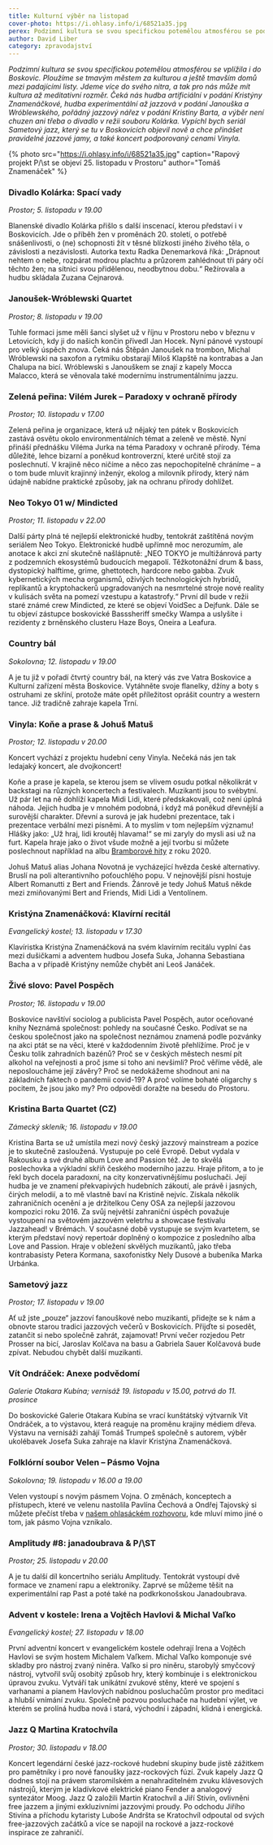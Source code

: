 ```yaml
---
title: Kulturní výběr na listopad
cover-photo: https://i.ohlasy.info/i/68521a35.jpg
perex: Podzimní kultura se svou specifickou potemělou atmosférou se podle David Libera vplížila i do Boskovic. A proto připravil svůj další kulturní výběr.
author: David Liber
category: zpravodajství
---
```


*Podzimní kultura se svou specifickou potemělou atmosférou se vplížila i do Boskovic. Ploužíme se tmavým městem za kulturou a ještě tmavším domů mezi padajícími listy. Jdeme více do svého nitra, a tak pro nás může mít kultura až meditativní rozměr. Čeká nás hudba artificiální v podání Kristýny Znamenáčkové, hudba experimentální až jazzová v podání Janouška a Wróblewského, pořádný jazzový nářez v podání Kristiny Barta, a výběr není chuzen ani třeba o divadlo v režii souboru Kolárka. Vypíchl bych seriál Sametový jazz, který se tu v Boskovicích objevil nově a chce přinášet pravidelné jazzové jamy, a také koncert podporovaný cenami Vinyla.*

{% photo src="https://i.ohlasy.info/i/68521a35.jpg" caption="Rapový projekt P/\st se objeví 25. listopadu v Prostoru" author="Tomáš Znamenáček" %}

### Divadlo Kolárka: Spací vady

*Prostor; 5. listopadu v 19.00*

Blanenské divadlo Kolárka přišlo s další inscenací, kterou představí i v Boskovicích. Jde o příběh žen v proměnách 20. století, o potřebě snášenlivosti, o (ne) schopnosti žít v těsné blízkosti jiného živého těla, o závislosti a nezávislosti. Autorka textu Radka Denemarková říká: „Drápnout nehtem o nebe, rozpárat modrou plachtu a průzorem zahlédnout tři páry očí těchto žen; na sítnici svou přidělenou, neodbytnou dobu.“ Režírovala a hudbu skládala Zuzana Cejnarová. 

### Janoušek-Wróblewski Quartet

*Prostor; 8. listopadu v 19.00*

Tuhle formaci jsme měli šanci slyšet už v říjnu v Prostoru nebo v březnu v Letovicích, kdy ji do našich končin přivedl Jan Hocek. Nyní pánové vystoupí pro velký úspěch znova. Čeká nás Štěpán Janoušek na trombon, Michal Wróblewski na saxofon a rytmiku obstarají Miloš Klapště na kontrabas a Jan Chalupa na bicí. Wróblewski s Janouškem se znají z kapely Mocca Malacco, která se věnovala také modernímu instrumentálnímu jazzu. 

### Zelená peřina: Vilém Jurek – Paradoxy v ochraně přírody

*Prostor; 10. listopadu v 17.00*

Zelená peřina je organizace, která už nějaký ten pátek v Boskovicích zastává osvětu okolo environmentálních témat a zeleně ve městě. Nyní přináší přednášku Viléma Jurka na téma Paradoxy v ochraně přírody. Téma důležité, lehce bizarní a poněkud kontroverzní, které určitě stojí za poslechnutí. V krajině něco ničíme a něco zas nepochopitelně chráníme – a o tom bude mluvit krajinný inženýr, ekolog a milovník přírody, který nám údajně nabídne praktické způsoby, jak na ochranu přírody dohlížet.  

### Neo Tokyo 01 w/ Mindicted

*Prostor; 11. listopadu v 22.00*

Další párty plná té nejlepší elektronické hudby, tentokrát zaštítěná novým seriálem Neo Tokyo. Elektronické hudbě upřímně moc nerozumím, ale anotace k akci zní skutečně našlápnutě: „NEO TOKYO je multižánrová party z podzemních ekosystémů budoucích megapolí. Těžkotonážní drum & bass, dystopický halftime, grime, ghettotech, hardcore nebo gabba. Zvuk kybernetických mecha organismů, oživlých technologických hybridů, replikantů a kryptohackerů upgradovaných na nesmrtelné stroje nové reality v kulisách světa na pomezí vzestupu a katastrofy.“ První díl bude v režii staré známé crew Mindicted, ze které se objeví VoidSec a Dejfunk. Dále se tu objeví zástupce boskovické Basssheriff smečky Wampa a uslyšíte i rezidenty z brněnského clusteru Haze Boys, Oneira a Leafura. 

### Country bál

*Sokolovna; 12. listopadu v 19.00*

A je tu již v pořadí čtvrtý country bál, na který vás zve Vatra Boskovice a Kulturní zařízení města Boskovice. Vytáhněte svoje flanelky, džíny a boty s ostruhami ze skříní, protože máte opět příležitost oprášit country a western tance. Již tradičně zahraje kapela Trní. 

### Vinyla: Koňe a prase & Johuš Matuš

*Prostor; 12. listopadu v 20.00*

Koncert vychází z projektu hudební ceny Vinyla. Nečeká nás jen tak ledajaký koncert, ale dvojkoncert!

Koňe a prase je kapela, se kterou jsem se vlivem osudu potkal několikrát v backstagi na různých koncertech a festivalech. Muzikanti jsou to svébytní. Už pár let na ně dohlíží kapela Midi Lidi, které předskakovali, což není úplná náhoda. Jejich hudba je v mnohém podobná, i když má poněkud dřevnější a surovější charakter. Dřevní a surová je jak hudební prezentace, tak i prezentace verbální mezi písněmi. A to myslím v tom nejlepším významu! Hlášky jako: „Už hraj, lidi kroutěj hlavama!“ se mi zaryly do mysli asi už na furt. Kapela hraje jako o život všude možně a její tvorbu si můžete poslechnout například na albu [Bramborové hity](https://koneaprase.bandcamp.com/releases) z roku 2020. 

Johuš Matuš alias Johana Novotná je vycházející hvězda české alternativy. Bruslí na poli alterantivního poťouchlého popu. V nejnovější písni hostuje Albert Romanutti z Bert and Friends. Žánrově je tedy Johuš Matuš někde mezi zmiňovanými Bert and Friends, Midi Lidi a Ventolínem. 

### Kristýna Znamenáčková: Klavírní recitál

*Evangelický kostel; 13. listopadu v 17.30*

Klavíristka Kristýna Znamenáčková na svém klavírním recitálu vyplní čas mezi dušičkami a adventem hudbou Josefa Suka, Johanna Sebastiana Bacha a v případě Kristýny nemůže chybět ani Leoš Janáček.

### Živé slovo: Pavel Pospěch

*Prostor; 16. listopadu v 19.00*

Boskovice navštíví sociolog a publicista Pavel Pospěch, autor oceňované knihy Neznámá společnost: pohledy na současné Česko. Podívat se na českou společnost jako na společnost neznámou znamená podle pozvánky na akci ptát se na věci, které v každodenním životě přehlížíme. Proč je v Česku tolik zahradních bazénů? Proč se v českých městech nesmí pít alkohol na veřejnosti a proč jsme si toho ani nevšimli? Proč věříme vědě, ale neposloucháme její závěry? Proč se nedokážeme shodnout ani na základních faktech o pandemii covid-19? A proč volíme bohaté oligarchy s pocitem, že jsou jako my? Pro odpovědi doražte na besedu do Prostoru.

### Kristina Barta Quartet (CZ)

*Zámecký skleník; 16. listopadu v 19.00*

Kristina Barta se už umístila mezi nový český jazzový mainstream a pozice je to skutečně zasloužená. Vystupuje po celé Evropě. Debut vydala v Rakousku a své druhé album Love and Passion též. Je to skvělá poslechovka a výkladní skříň českého moderního jazzu. Hraje přitom, a to je řekl bych docela paradoxní, na city konzervativnějšímu posluchači. Její hudba je ve znamení překvapivých hudebních zákoutí, ale právě i jasných, čirých melodií, a to mě vlastně baví na Kristině nejvíc. Získala několik zahraničních ocenění a je držitelkou Ceny OSA za nejlepší jazzovou kompozici roku 2016. Za svůj největší zahraniční úspěch považuje vystoupení na světovém jazzovém veletrhu a showcase festivalu Jazzahead! v Brémách. V současné době vystupuje se svým kvartetem, se kterým představí nový repertoár doplněný o kompozice z posledního alba Love and Passion. Hraje v obležení skvělých muzikantů, jako třeba kontrabasisty Petera Kormana, saxofonistky Nely Dusové a bubeníka Marka Urbánka. 

### Sametový jazz

*Prostor; 17. listopadu v 19.00*

Ať už jste „pouze“ jazzoví fanouškové nebo muzikanti, přidejte se k nám a obnovte starou tradici jazzových večerů v Boskovicích. Přijďte si posedět, zatančit si nebo společně zahrát, zajamovat! První večer rozjedou Petr Prosser na bicí, Jaroslav Kolčava na basu a Gabriela Sauer Kolčavová bude zpívat. Nebudou chybět další muzikanti.

### Vít Ondráček: Anexe podvědomí

*Galerie Otakara Kubína; vernisáž 19. listopadu v 15.00, potrvá do 11. prosince*

Do boskovické Galerie Otakara Kubína se vrací kunštátský výtvarník Vít Ondráček, a to výstavou, která reaguje na proměnu krajiny médiem dřeva. Výstavu na vernisáži zahájí Tomáš Trumpeš společně s autorem, výběr ukolébavek Josefa Suka zahraje na klavír Kristýna Znamenáčková.

### Folklórní soubor Velen – Pásmo Vojna

*Sokolovna; 19. listopadu v 16.00 a 19.00*

Velen vystoupí s novým pásmem Vojna. O změnách, konceptech a přístupech, které ve velenu nastolila Pavlína Čechová a Ondřej Tajovský si můžete přečíst třeba v [našem ohlasáckém rozhovoru](https://ohlasy.info/clanky/2022/04/rozhovor-velen.html), kde mluví mimo jiné o tom, jak pásmo Vojna vznikalo. 

### Amplitudy #8: janadoubrava & P/\ST

*Prostor; 25. listopadu v 20.00*

A je tu další díl koncertního seriálu Amplitudy. Tentokrát vystoupí dvě formace ve znamení rapu a elektroniky. Zaprvé se můžeme těšit na experimentální rap Past a poté také na podkrkonošskou Janadoubrava. 

### Advent v kostele: Irena a Vojtěch Havlovi & Michal Vaľko

*Evangelický kostel; 27. listopadu v 18.00*

První adventní koncert v evangelickém kostele odehrají Irena a Vojtěch Havlovi se svým hostem Michalem Vaľkem. Michal Vaľko komponuje své skladby pro nástroj zvaný niněra. Vaľko si pro niněru, starobylý smyčcový nástroj, vytvořil svůj osobitý způsob hry, který kombinuje i s elektronickou úpravou zvuku. Vytváří tak unikátní zvukové stěny, které ve spojení s varhanami a pianem Havlových nabídnou posluchačům prostor pro meditaci a hlubší vnímání zvuku. Společně pozvou posluchače na hudební výlet, ve kterém se prolíná hudba nová i stará, východní i západní, klidná i energická.

### Jazz Q Martina Kratochvíla

*Prostor; 30. listopadu v 18.00*

Koncert legendární české jazz-rockové hudební skupiny bude jistě zážitkem pro pamětníky i pro nové fanoušky jazz-rockových fúzí. Zvuk kapely Jazz Q dodnes stojí na právem staromilském a nenahraditelném zvuku klávesových nástrojů, kterým je kladívkové elektrické piano Fender a analogový syntezátor Moog. Jazz Q založili Martin Kratochvíl a Jiří Stivín, ovlivněni free jazzem a jinými exkluzivními jazzovými proudy. Po odchodu Jiřího Stivína a příchodu kytaristy Luboše Andršta se Kratochvíl odpoutal od svých free-jazzových začátků a více se napojil na rockové a jazz-rockové inspirace ze zahraničí.